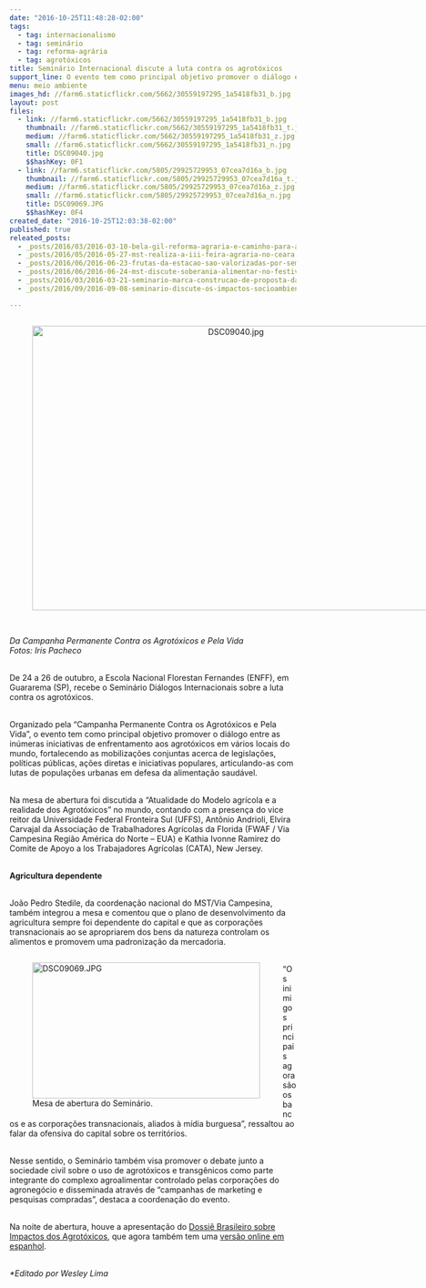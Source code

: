 ```yaml
---
date: "2016-10-25T11:48:28-02:00"
tags:
  - tag: internacionalismo
  - tag: seminário
  - tag: reforma-agrária
  - tag: agrotóxicos
title: Seminário Internacional discute a luta contra os agrotóxicos
support_line: O evento tem como principal objetivo promover o diálogo entre as inúmeras iniciativas de enfrentamento aos agrotóxicos
menu: meio ambiente
images_hd: //farm6.staticflickr.com/5662/30559197295_1a5418fb31_b.jpg
layout: post
files:
  - link: //farm6.staticflickr.com/5662/30559197295_1a5418fb31_b.jpg
    thumbnail: //farm6.staticflickr.com/5662/30559197295_1a5418fb31_t.jpg
    medium: //farm6.staticflickr.com/5662/30559197295_1a5418fb31_z.jpg
    small: //farm6.staticflickr.com/5662/30559197295_1a5418fb31_n.jpg
    title: DSC09040.jpg
    $$hashKey: 0F1
  - link: //farm6.staticflickr.com/5805/29925729953_07cea7d16a_b.jpg
    thumbnail: //farm6.staticflickr.com/5805/29925729953_07cea7d16a_t.jpg
    medium: //farm6.staticflickr.com/5805/29925729953_07cea7d16a_z.jpg
    small: //farm6.staticflickr.com/5805/29925729953_07cea7d16a_n.jpg
    title: DSC09069.JPG
    $$hashKey: 0F4
created_date: "2016-10-25T12:03:38-02:00"
published: true
releated_posts:
  - _posts/2016/03/2016-03-10-bela-gil-reforma-agraria-e-caminho-para-alimentacao-saudavel.md
  - _posts/2016/05/2016-05-27-mst-realiza-a-iii-feira-agraria-no-ceara.md
  - _posts/2016/06/2016-06-23-frutas-da-estacao-sao-valorizadas-por-sem-terra-na-preparacao-de-alimentos.md
  - _posts/2016/06/2016-06-24-mst-discute-soberania-alimentar-no-festival-da-utopia.md
  - _posts/2016/03/2016-03-21-seminario-marca-construcao-de-proposta-da-universidade-camponesa-no-sergipe.md
  - _posts/2016/09/2016-09-08-seminario-discute-os-impactos-socioambientais-do-uso-de-agrotoxicos.md

---
```

<div style="text-align:center">
<figure class="image" style="display:inline-block"><img alt="DSC09040.jpg" height="500" src="//farm6.staticflickr.com/5662/30559197295_1a5418fb31_b.jpg" width="700" />
<figcaption></figcaption>
</figure>
</div>

<p><br />
<em>Da Campanha Permanente Contra os Agrot&oacute;xicos e Pela Vida<br />
Fotos: Iris Pacheco</em><br />
&nbsp;</p>

<p>De 24 a 26 de outubro, a Escola Nacional Florestan Fernandes (ENFF), em Guararema (SP), recebe o Semin&aacute;rio Di&aacute;logos Internacionais sobre a luta contra os agrot&oacute;xicos.</p>

<p><br />
Organizado pela &ldquo;Campanha Permanente Contra os Agrot&oacute;xicos e Pela Vida&rdquo;, o evento tem como principal objetivo promover o di&aacute;logo entre as in&uacute;meras iniciativas de enfrentamento aos agrot&oacute;xicos em v&aacute;rios locais do mundo, fortalecendo as mobiliza&ccedil;&otilde;es conjuntas acerca de legisla&ccedil;&otilde;es, pol&iacute;ticas p&uacute;blicas, a&ccedil;&otilde;es diretas e iniciativas populares, articulando-as com lutas de popula&ccedil;&otilde;es urbanas em defesa da alimenta&ccedil;&atilde;o saud&aacute;vel.</p>

<p><br />
Na mesa de abertura foi discutida a &ldquo;Atualidade do Modelo agr&iacute;cola e a realidade dos Agrot&oacute;xicos&rdquo; no mundo, contando com a presen&ccedil;a do vice reitor da Universidade Federal Fronteira Sul (UFFS), Ant&ocirc;nio Andrioli, Elvira Carvajal da Associa&ccedil;&atilde;o de Trabalhadores Agr&iacute;colas da Florida (FWAF / Via Campesina Regi&atilde;o Am&eacute;rica do Norte &ndash; EUA) e Kathia Ivonne Ramirez do Comite de Apoyo a los Trabajadores Agr&iacute;colas (CATA), New Jersey.</p>

<p><br />
<strong>Agricultura dependente</strong></p>

<p><br />
Jo&atilde;o Pedro Stedile, da coordena&ccedil;&atilde;o nacional do MST/Via Campesina, tamb&eacute;m integrou a mesa e comentou que o plano de desenvolvimento da agricultura sempre foi dependente do capital e que as corpora&ccedil;&otilde;es transnacionais ao se apropriarem dos bens da natureza controlam os alimentos e promovem uma padroniza&ccedil;&atilde;o da mercadoria.</p>

<figure class="image" style="float:left"><img alt="DSC09069.JPG" height="239" src="//farm6.staticflickr.com/5805/29925729953_07cea7d16a_b.jpg" width="400" />
<figcaption>Mesa de abertura do Semin&aacute;rio.</figcaption>
</figure>

<p><br />
&ldquo;Os inimigos principais agora s&atilde;o os bancos e as corpora&ccedil;&otilde;es transnacionais, aliados &agrave; m&iacute;dia burguesa&rdquo;, ressaltou ao falar da ofensiva do capital sobre os territ&oacute;rios.</p>

<p><br />
Nesse sentido, o Semin&aacute;rio tamb&eacute;m visa promover o debate junto a sociedade civil sobre o uso de agrot&oacute;xicos e transg&ecirc;nicos como parte integrante do complexo agroalimentar controlado pelas corpora&ccedil;&otilde;es do agroneg&oacute;cio e disseminada atrav&eacute;s de &ldquo;campanhas de marketing e pesquisas compradas&rdquo;, destaca a coordena&ccedil;&atilde;o do evento.&nbsp;</p>

<p><br />
Na noite de abertura, houve a apresenta&ccedil;&atilde;o do <a href="http://www.abrasco.org.br/dossieagrotoxicos/wp-content/uploads/2013/10/DossieAbrasco_2015_web.pdf">Dossi&ecirc; Brasileiro sobre Impactos dos Agrot&oacute;xicos</a>, que agora tamb&eacute;m tem uma <a href="//www.abrasco.org.br/site/2016/09/dossie-abrasco-ganha-versao-em-espanhol/">vers&atilde;o online em espanhol</a>.</p>

<p><br />
<em>*Editado por Wesley Lima</em></p>

<p>&nbsp;</p>
